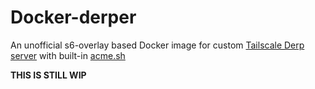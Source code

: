 # Docker-derper
An unofficial s6-overlay based Docker image for custom [Tailscale Derp server](https://tailscale.com/kb/1118/custom-derp-servers) with built-in [acme.sh](https://github.com/acmesh-official/acme.sh)

**THIS IS STILL WIP**

